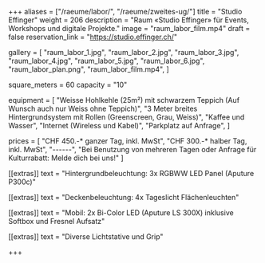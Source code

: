 +++
aliases = ["/raeume/labor/", "/raeume/zweites-ug/"]
title = "Studio Effinger"
weight = 206
description = "Raum «Studio Effinger» für Events, Workshops und digitale Projekte."
image = "raum_labor_film.mp4"
draft = false
reservation_link = "https://studio.effinger.ch/"

gallery = [
  "raum_labor_1.jpg",
  "raum_labor_2.jpg",
  "raum_labor_3.jpg",
  "raum_labor_4.jpg",
  "raum_labor_5.jpg",
  "raum_labor_6.jpg",
  "raum_labor_plan.png",
  "raum_labor_film.mp4",
]

square_meters = 60
capacity = "10"

equipment = [
  "Weisse Hohlkehle (25m²) mit schwarzem Teppich (Auf Wunsch auch nur Weiss ohne Teppich)", 
  "3 Meter breites Hintergrundsystem mit Rollen (Greenscreen, Grau, Weiss)", 
  "Kaffee und Wasser", 
  "Internet (Wireless und Kabel)", 
  "Parkplatz auf Anfrage",
]


prices = [
  "CHF 450.-* ganzer Tag, inkl. MwSt",
  "CHF 300.-* halber Tag, inkl. MwSt",
  "------",
  "Bei Benutzung von mehreren Tagen oder Anfrage für Kulturrabatt: Melde dich bei uns!"
]

[[extras]]
text = "Hintergrundbeleuchtung: 3x RGBWW LED Panel (Aputure P300c)"

[[extras]]
text = "Deckenbeleuchtung: 4x Tageslicht Flächenleuchten"

[[extras]]
text = "Mobil: 2x Bi-Color LED (Aputure LS 300X) inklusive Softbox und Fresnel Aufsatz"

[[extras]]
text = "Diverse Lichtstative und Grip"

+++
